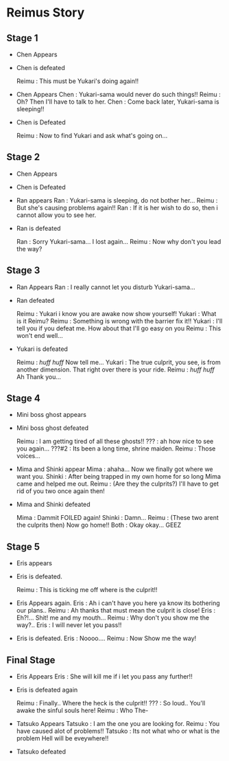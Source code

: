 Reimus Story
============

Stage 1
-------

* Chen Appears
* Chen is defeated

    Reimu  : This must be Yukari's doing again!!

* Chen Appears
    Chen   : Yukari-sama would never do such things!!
    Reimu  : Oh? Then I'll have to talk to her.
    Chen   : Come back later, Yukari-sama is sleeping!!
* Chen is Defeated

    Reimu  : Now to find Yukari and ask what's going on...

Stage 2
-------
* Chen Appears
* Chen is Defeated

* Ran appears 
    Ran    : Yukari-sama is sleeping, do not bother her... 
    Reimu  : But she's causing problems again!!
    Ran    : If it is her wish to do so, then i cannot allow you to see her.
* Ran is defeated

    Ran    : Sorry Yukari-sama... I lost again...
    Reimu  : Now why don't you lead the way?

Stage 3
-------

* Ran Appears
    Ran    : I really cannot let you disturb Yukari-sama...
* Ran defeated 

    Reimu  : Yukari i know you are awake now show yourself!
    Yukari : What is it Reimu?
    Reimu  : Something is wrong with the barrier fix it!! 
    Yukari : I'll tell you if you defeat me. How about that I'll go easy on you
    Reimu  : This won't end well...
* Yukari is defeated 

    Reimu  : *huff huff* Now tell me...
    Yukari : The true culprit, you see, is from another dimension. That right over there is your ride.
    Reimu  : *huff huff* Ah Thank you...

Stage 4
-------

* Mini boss ghost appears
* Mini boss ghost defeated

    Reimu  : I am getting tired of all these ghosts!!
    ???    : ah how nice to see you again...
    ???#2  : Its been a long time, shrine maiden.
    Reimu  : Those voices...
* Mima and Shinki appear
    Mima   : ahaha... Now we finally got where we want you.
    Shinki : After being trapped in my own home for so long Mima came and helped me out.
    Reimu  : (Are they the culprits?) I'll have to get rid of you two once again then!
* Mima and Shinki defeated

    Mima   : Dammit FOILED again!
    Shinki : Damn...
    Reimu  : (These two arent the culprits then) Now go home!!
    Both   : Okay okay... GEEZ

Stage 5
-------

* Eris appears
* Eris is defeated.

    Reimu : This is ticking me off where is the culprit!!
* Eris Appears again.
    Eris  : Ah i can't have you here ya know its bothering our plans..
    Reimu : Ah thanks that must mean the culprit is close!
    Eris  : Eh?!... Shit! me and my mouth...
    Reimu : Why don't you show me the way?..
    Eris  : I will never let you pass!!
* Eris is defeated.
    Eris  : Noooo....
    Reimu : Now Show me the way!

Final Stage
-----------
* Eris Appears 
    Eris  : She will kill me if i let you pass any further!!
* Eris is defeated again

    Reimu : Finally.. Where the heck is the culprit!!
    ???   : So loud.. You'll awake the sinful souls here!
    Reimu : Who The-

* Tatsuko Appears 
    Tatsuko : I am the one you are looking for. 
    Reimu : You have caused alot of problems!!
    Tatsuko : Its not what who or what is the problem Hell will be eveywhere!!
* Tatsuko defeated